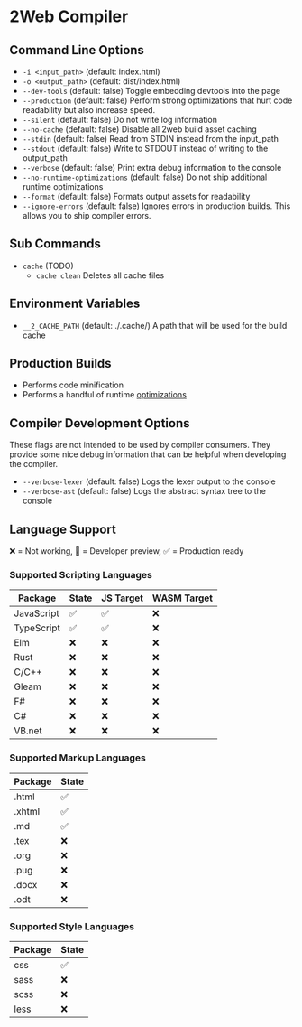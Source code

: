 # 2Web Compiler

## Command Line Options

- `-i <input_path>` (default: index.html)
- `-o <output_path>` (default: dist/index.html)
- `--dev-tools` (default: false) Toggle embedding devtools into the page
- `--production` (default: false) Perform strong optimizations that hurt code readability but also increase speed.
- `--silent` (default: false) Do not write log information
- `--no-cache` (default: false) Disable all 2web build asset caching
- `--stdin` (default: false) Read from STDIN instead from the input_path
- `--stdout` (default: false) Write to STDOUT instead of writing to the output_path
- `--verbose` (default: false) Print extra debug information to the console
- `--no-runtime-optimizations` (default: false) Do not ship additional runtime optimizations
- `--format` (default: false) Formats output assets for readability
- `--ignore-errors` (default: false) Ignores errors in production builds. This allows you to ship compiler errors.

## Sub Commands

- `cache` (TODO)
  - `cache clean` Deletes all cache files

## Environment Variables

- `__2_CACHE_PATH` (default: ./.cache/) A path that will be used for the build cache

## Production Builds

- Performs code minification
- Performs a handful of runtime [optimizations](../docs/README.md)

## Compiler Development Options

These flags are not intended to be used by compiler consumers.
They provide some nice debug information that can be helpful when developing the
compiler.

- `--verbose-lexer` (default: false) Logs the lexer output to the console
- `--verbose-ast` (default: false) Logs the abstract syntax tree to the console

## Language Support

❌ = Not working, 🔧 = Developer preview, ✅ = Production ready

### Supported Scripting Languages

| Package    | State | JS Target | WASM Target |
| ---------- | ----- | --------- | ----------- |
| JavaScript | ✅     | ✅         | ❌           |
| TypeScript | ✅     | ✅         | ❌           |
| Elm        | ❌     | ❌         | ❌           |
| Rust       | ❌     | ❌         | ❌           |
| C/C++      | ❌     | ❌         | ❌           |
| Gleam      | ❌     | ❌         | ❌           |
| F#         | ❌     | ❌         | ❌           |
| C#         | ❌     | ❌         | ❌           |
| VB.net     | ❌     | ❌         | ❌           |

### Supported Markup Languages

| Package | State |
| ------- | ----- |
| .html   | ✅     |
| .xhtml  | ✅     |
| .md     | ✅     |
| .tex    | ❌     |
| .org    | ❌     |
| .pug    | ❌     |
| .docx   | ❌     |
| .odt    | ❌     |

### Supported Style Languages

| Package | State |
| ------- | ----- |
| css     | ✅     |
| sass    | ❌     |
| scss    | ❌     |
| less    | ❌     |
